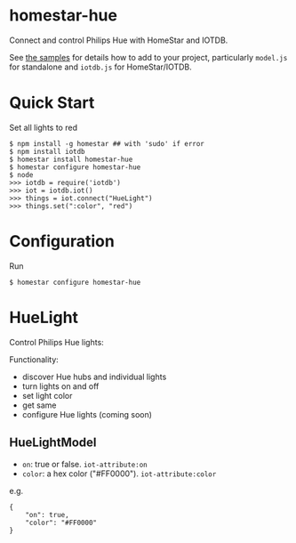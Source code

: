 # homestar-hue

Connect and control Philips Hue with HomeStar and IOTDB.

See <a href="samples/">the samples</a> for details how to add to your project,
particularly <code>model.js</code> for standalone
and <code>iotdb.js</code> for HomeStar/IOTDB.

# Quick Start

Set all lights to red

	$ npm install -g homestar ## with 'sudo' if error
	$ npm install iotdb
	$ homestar install homestar-hue
    $ homestar configure homestar-hue 
	$ node
	>>> iotdb = require('iotdb')
	>>> iot = iotdb.iot()
	>>> things = iot.connect("HueLight")
	>>> things.set(":color", "red")

# Configuration

Run

    $ homestar configure homestar-hue

# HueLight

Control Philips Hue lights:

Functionality:

* discover Hue hubs and individual lights
* turn lights on and off
* set light color
* get same
* configure Hue lights (coming soon)

## HueLightModel

* <code>on</code>: true or false.  <code>iot-attribute:on</code>
* <code>color</code>: a hex color ("#FF0000").  <code>iot-attribute:color</code>

e.g.

    {
        "on": true,
        "color": "#FF0000"
    }

